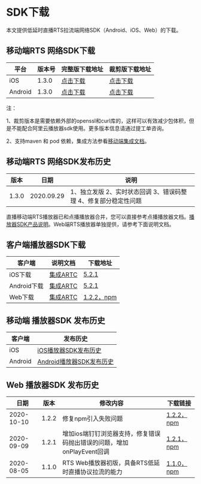 SDK下载 
==========================



本文提供低延时直播RTS拉流端网络SDK（Android、iOS、Web）的下载。

移动端RTS 网络SDK下载 
-----------------------------------



|   平台    |  版本号  |                                                                 完整版下载地址                                                                 |                                                                       裁剪版下载地址                                                                       |
|---------|-------|-----------------------------------------------------------------------------------------------------------------------------------------|-----------------------------------------------------------------------------------------------------------------------------------------------------|
| iOS     | 1.3.0 | [点击下载](https://alivc-demo-cms.alicdn.com/versionProduct/sourceCode/rts/1.3.0/iOS_rts_sdk_version1.3.0_data9.29.zip)     | [点击下载](https://alivc-demo-cms.alicdn.com/versionProduct/sourceCode/rts/1.3.0/iOS_rts_sdk_version1.3.0_extsslcurl_data10.14.zip)     |
| Android | 1.3.0 | [点击下载](https://alivc-demo-cms.alicdn.com/versionProduct/sourceCode/rts/1.3.0/Android_rts_sdk_version1.3.0_data9.29.zip) | [点击下载](https://alivc-demo-cms.alicdn.com/versionProduct/sourceCode/rts/1.3.0/Android_rts_sdk_version1.3.0_extsslcurl_data10.14.zip) |



注：

1、裁剪版本是需要依赖外部的openssl和curl库的，这样可以有效减少包体积，但是不能配合阿里云播放器sdk使用。更多版本信息请通过提工单咨询。

2、支持maven 和 pod 依赖，集成方法参看[移动端集成文档](/cn.zh-CN/低延时直播/移动端集成文档.md)。

移动端RTS 网络SDK发布历史 
-------------------------------------



|  版本   |     日期     |                                         说明                                          |
|-------|------------|-------------------------------------------------------------------------------------|
| 1.3.0 | 2020.09.29 | 1、独立发版 2、实时状态回调 3、错误码整理 4、修复部分稳定性问题 |





直播移动端RTS播放器已和点播播放器合并，您可以直接参考点播播放器文档。[播放器SDK产品说明](https://help.aliyun.com/document_detail/125579.html)。Web端RTS播放器单独提供，请参考下面说明文档。

客户端播放器SDK下载 
--------------------------------



|    客户端    |                                     说明文档                                      |                                                                           下载地址                                                                            |
|-----------|-------------------------------------------------------------------------------|-----------------------------------------------------------------------------------------------------------------------------------------------------------|
| iOS下载     | [集成ARTC](https://help.aliyun.com/document_detail/134720.html) | [5.2.1](https://alivc-demo-cms.alicdn.com/versionProduct/sourceCode/playVideo/5.2.1/ApsaraVideo_videoPlay_v5.2.1_iOS_20200930.zip)        |
| Android下载 | [集成ARTC](https://help.aliyun.com/document_detail/134721.html) | [5.2.1](https://alivc-demo-cms.alicdn.com/versionProduct/sourceCode/playVideo/5.2.1/ApsaraVideo_videoPlay_v5.2.1_Android_20200930.zip)    |
| Web下载     | [集成ARTC](https://help.aliyun.com/document_detail/177370.html) | [1.2.2，](https://g.alicdn.com/AliRTC/H5RTSSdk/1.2.2/aliyun-rts-sdk.js)[npm](https://www.npmjs.com/package/aliyun-rts-sdk) |



移动端 播放器SDK 发布历史 
------------------------------------



|   客户端   |                                          发布历史                                           |
|---------|-----------------------------------------------------------------------------------------|
| iOS     | [iOS播放器SDK发布历史](https://help.aliyun.com/document_detail/94428.html)     |
| Android | [Android播放器SDK发布历史](https://help.aliyun.com/document_detail/94328.html) |



Web 播放器SDK 发布历史 
------------------------------------



|     日期     |  版本   |                    修改内容                    |                                                                           下载链接                                                                            |
|------------|-------|--------------------------------------------|-----------------------------------------------------------------------------------------------------------------------------------------------------------|
| 2020-10-10 | 1.2.2 | 修复npm引入失败问题                                | [1.2.2，](https://g.alicdn.com/AliRTC/H5RTSSdk/1.2.2/aliyun-rts-sdk.js)[npm](https://www.npmjs.com/package/aliyun-rts-sdk) |
| 2020-09-09 | 1.2.1 | 增加ios端钉钉浏览器支持，修复错误码抛出错误的问题，增加onPlayEvent回调 | [1.2.1，](https://g.alicdn.com/AliRTC/H5RTSSdk/1.2.1/aliyun-rts-sdk.js)[npm](https://www.npmjs.com/package/aliyun-rts-sdk) |
| 2020-08-05 | 1.1.0 | RTS Web播放器初版，具备RTS低延时直播协议拉流的能力             | [1.1.0，](https://g.alicdn.com/AliRTC/H5RTSSdk/1.1.0/aliyun-rts-sdk.js)[npm](https://www.npmjs.com/package/aliyun-rts-sdk) |


